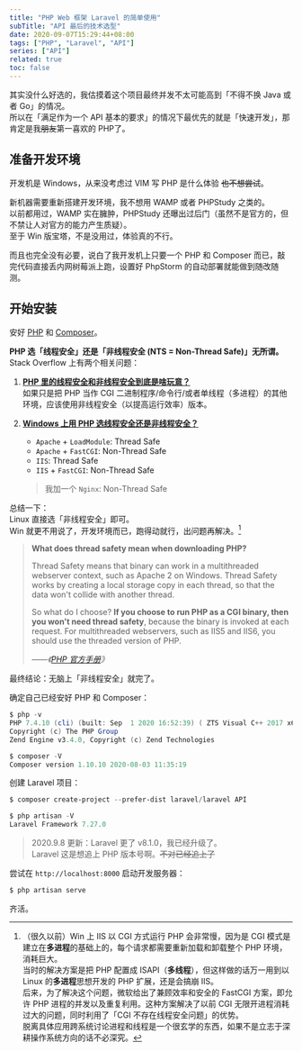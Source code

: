 ```yaml
---
title: "PHP Web 框架 Laravel 的简单使用"
subTitle: "API 最后的技术选型"
date: 2020-09-07T15:29:44+08:00
tags: ["PHP", "Laravel", "API"]
series: ["API"]
related: true
toc: false
---
```


其实没什么好选的，我估摸着这个项目最终并发不太可能高到「不得不换 Java 或者 Go」的情况。  
所以在「满足作为一个 API 基本的要求」的情况下最优先的就是「快速开发」，那肯定是我~~朋友~~第一喜欢的 PHP了。  

## 准备开发环境
开发机是 Windows，从来没考虑过 VIM 写 PHP 是什么体验 ~~也不想尝试~~。  

新机器需要重新搭建开发环境，我不想用 WAMP 或者 PHPStudy 之类的。  
以前都用过，WAMP 实在臃肿，PHPStudy 还曝出过后门（虽然不是官方的，但不禁让人对官方的能力产生质疑）。  
至于 Win 版宝塔，不是没用过，体验真的不行。  

而且也完全没有必要，说白了我开发机上只要一个 PHP 和 Composer 而已，敲完代码直接丢内网树莓派上跑，设置好 PhpStorm 的自动部署就能做到随改随测。  

## 开始安装
安好 [PHP](https://windows.php.net/downloads/releases/) 和 [Composer](https://getcomposer.org/Composer-Setup.exe)。  

**PHP 选「线程安全」还是「非线程安全 (NTS = Non-Thread Safe)」无所谓。**  
Stack Overflow 上有两个相关问题：  

1. **[PHP 里的线程安全和非线程安全到底是啥玩意？](https://stackoverflow.com/questions/1623914/what-is-thread-safe-or-non-thread-safe-in-php)**  
如果只是把 PHP 当作 CGI 二进制程序/命令行/或者单线程（多进程）的其他环境，应该使用非线程安全（以提高运行效率）版本。  

2. **[Windows 上用 PHP 选线程安全还是非线程安全？](https://stackoverflow.com/questions/7204758/php-thread-safe-and-non-thread-safe-for-windows)**  
    * `Apache` + `LoadModule`: Thread Safe
    * `Apache` + `FastCGI`: Non-Thread Safe
    * `IIS`: Thread Safe
    * `IIS` + `FastCGI`: Non-Thread Safe
    > 我加一个 `Nginx`: Non-Thread Safe

总结一下：  
Linux 直接选「非线程安全」即可。  
Win 就更不用说了，开发环境而已，跑得动就行，出问题再解决。[^1]  

<blockquote>
  <p><b>What does thread safety mean when downloading PHP?</b></p>
  <p>Thread Safety means that binary can work in a multithreaded webserver context, such as Apache 2 on Windows. Thread Safety works by creating a local storage copy in each thread, so that the data won't collide with another thread.</p>
  <p>So what do I choose? <b>If you choose to run PHP as a CGI binary, then you won't need thread safety</b>, because the binary is invoked at each request. For multithreaded webservers, such as IIS5 and IIS6, you should use the threaded version of PHP.</p>
  <cite>——《<a href="https://www.php.net/manual/en/faq.obtaining.php">PHP 官方手册</a>》</cite>
</blockquote>

最终结论：无脑上「非线程安全」就完了。  

确定自己已经安好 PHP 和 Composer：  
```powerShell
$ php -v
PHP 7.4.10 (cli) (built: Sep  1 2020 16:52:39) ( ZTS Visual C++ 2017 x64 )
Copyright (c) The PHP Group
Zend Engine v3.4.0, Copyright (c) Zend Technologies

$ composer -V
Composer version 1.10.10 2020-08-03 11:35:19
```

创建 Laravel 项目：  
```PowerShell
$ composer create-project --prefer-dist laravel/laravel API

$ php artisan -V
Laravel Framework 7.27.0
```

> 2020.9.8 更新：Laravel 更了 v8.1.0，我已经升级了。  
> Laravel 这是想追上 PHP 版本号啊。~~不对已经追上了~~  

尝试在 `http://localhost:8000` 启动开发服务器：  
```PowerShell
$ php artisan serve
```

齐活。  

[^1]: （很久以前）Win 上 IIS 以 CGI 方式运行 PHP 会非常慢，因为是 CGI 模式是建立在**多进程**的基础上的，每个请求都需要重新加载和卸载整个 PHP 环境，消耗巨大。  
当时的解决方案是把 PHP 配置成 ISAPI（**多线程**），但这样做的话万一用到以 Linux 的**多进程**思想开发的 PHP 扩展，还是会搞崩 IIS。  
后来，为了解决这个问题，微软给出了兼顾效率和安全的 FastCGI 方案，即允许 PHP 进程的并发以及重复利用。这种方案解决了以前 CGI 无限开进程消耗过大的问题，同时利用了「CGI 不存在线程安全问题」的优势。  
脱离具体应用跨系统讨论进程和线程是一个很玄学的东西，如果不是立志于深耕操作系统方向的话不必深究。  
